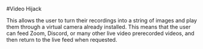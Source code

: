 #Video Hijack

This allows the user to turn their recordings into a string of images and play them through a virtual camera already installed. This means that the user can feed Zoom, Discord, or many other live video prerecorded videos, and then return to the live feed when requested.

